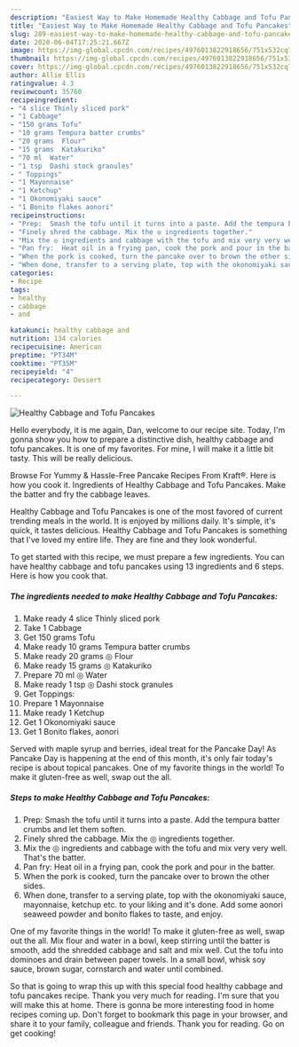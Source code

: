 ```yaml
---
description: "Easiest Way to Make Homemade Healthy Cabbage and Tofu Pancakes"
title: "Easiest Way to Make Homemade Healthy Cabbage and Tofu Pancakes"
slug: 289-easiest-way-to-make-homemade-healthy-cabbage-and-tofu-pancakes
date: 2020-06-04T17:25:21.667Z
image: https://img-global.cpcdn.com/recipes/4976013822918656/751x532cq70/healthy-cabbage-and-tofu-pancakes-recipe-main-photo.jpg
thumbnail: https://img-global.cpcdn.com/recipes/4976013822918656/751x532cq70/healthy-cabbage-and-tofu-pancakes-recipe-main-photo.jpg
cover: https://img-global.cpcdn.com/recipes/4976013822918656/751x532cq70/healthy-cabbage-and-tofu-pancakes-recipe-main-photo.jpg
author: Allie Ellis
ratingvalue: 4.3
reviewcount: 35760
recipeingredient:
- "4 slice Thinly sliced pork"
- "1 Cabbage"
- "150 grams Tofu"
- "10 grams Tempura batter crumbs"
- "20 grams  Flour"
- "15 grams  Katakuriko"
- "70 ml  Water"
- "1 tsp  Dashi stock granules"
- " Toppings"
- "1 Mayonnaise"
- "1 Ketchup"
- "1 Okonomiyaki sauce"
- "1 Bonito flakes aonori"
recipeinstructions:
- "Prep:  Smash the tofu until it turns into a paste. Add the tempura batter crumbs and let them soften."
- "Finely shred the cabbage. Mix the ◎ ingredients together."
- "Mix the ◎ ingredients and cabbage with the tofu and mix very very well.  That&#39;s the batter."
- "Pan fry:  Heat oil in a frying pan, cook the pork and pour in the batter."
- "When the pork is cooked, turn the pancake over to brown the other sides."
- "When done, transfer to a serving plate, top with the okonomiyaki sauce, mayonnaise, ketchup etc. to your liking and it&#39;s done. Add some aonori seaweed powder and bonito flakes to taste, and enjoy."
categories:
- Recipe
tags:
- healthy
- cabbage
- and

katakunci: healthy cabbage and 
nutrition: 134 calories
recipecuisine: American
preptime: "PT34M"
cooktime: "PT35M"
recipeyield: "4"
recipecategory: Dessert

---
```



![Healthy Cabbage and Tofu Pancakes](https://img-global.cpcdn.com/recipes/4976013822918656/751x532cq70/healthy-cabbage-and-tofu-pancakes-recipe-main-photo.jpg)

Hello everybody, it is me again, Dan, welcome to our recipe site. Today, I'm gonna show you how to prepare a distinctive dish, healthy cabbage and tofu pancakes. It is one of my favorites. For mine, I will make it a little bit tasty. This will be really delicious.

Browse For Yummy &amp; Hassle-Free Pancake Recipes From Kraft®. Here is how you cook it. Ingredients of Healthy Cabbage and Tofu Pancakes. Make the batter and fry the cabbage leaves.

Healthy Cabbage and Tofu Pancakes is one of the most favored of current trending meals in the world. It is enjoyed by millions daily. It's simple, it's quick, it tastes delicious. Healthy Cabbage and Tofu Pancakes is something that I've loved my entire life. They are fine and they look wonderful.


To get started with this recipe, we must prepare a few ingredients. You can have healthy cabbage and tofu pancakes using 13 ingredients and 6 steps. Here is how you cook that.

<!--inarticleads1-->

##### The ingredients needed to make Healthy Cabbage and Tofu Pancakes:

1. Make ready 4 slice Thinly sliced pork
1. Take 1 Cabbage
1. Get 150 grams Tofu
1. Make ready 10 grams Tempura batter crumbs
1. Make ready 20 grams ◎ Flour
1. Make ready 15 grams ◎ Katakuriko
1. Prepare 70 ml ◎ Water
1. Make ready 1 tsp ◎ Dashi stock granules
1. Get  Toppings:
1. Prepare 1 Mayonnaise
1. Make ready 1 Ketchup
1. Get 1 Okonomiyaki sauce
1. Get 1 Bonito flakes, aonori


Served with maple syrup and berries, ideal treat for the Pancake Day! As Pancake Day is happening at the end of this month, it&#39;s only fair today&#39;s recipe is about topical pancakes. One of my favorite things in the world! To make it gluten-free as well, swap out the all. 

<!--inarticleads2-->

##### Steps to make Healthy Cabbage and Tofu Pancakes:

1. Prep:  Smash the tofu until it turns into a paste. Add the tempura batter crumbs and let them soften.
1. Finely shred the cabbage. Mix the ◎ ingredients together.
1. Mix the ◎ ingredients and cabbage with the tofu and mix very very well.  That&#39;s the batter.
1. Pan fry:  Heat oil in a frying pan, cook the pork and pour in the batter.
1. When the pork is cooked, turn the pancake over to brown the other sides.
1. When done, transfer to a serving plate, top with the okonomiyaki sauce, mayonnaise, ketchup etc. to your liking and it&#39;s done. Add some aonori seaweed powder and bonito flakes to taste, and enjoy.


One of my favorite things in the world! To make it gluten-free as well, swap out the all. Mix flour and water in a bowl, keep stirring until the batter is smooth, add the shredded cabbage and salt and mix well. Cut the tofu into dominoes and drain between paper towels. In a small bowl, whisk soy sauce, brown sugar, cornstarch and water until combined. 

So that is going to wrap this up with this special food healthy cabbage and tofu pancakes recipe. Thank you very much for reading. I'm sure that you will make this at home. There is gonna be more interesting food in home recipes coming up. Don't forget to bookmark this page in your browser, and share it to your family, colleague and friends. Thank you for reading. Go on get cooking!
